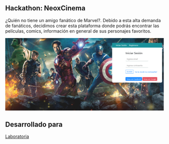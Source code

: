 ## Hackathon: NeoxCinema
¿Quién no tiene un amigo fanático de Marvel?. Debido a esta alta demanda de fanáticos, decidimos crear esta plataforma donde podrás encontrar las películas, comics, información en general de sus personajes favoritos.

![NeoxCinema](assets/images/read1.png)

## Desarrollado para 
[Laboratoria](http://laboratoria.la)
